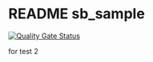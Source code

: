 # README sb_sample

[![Quality Gate Status](https://sonarcloud.io/api/project_badges/measure?project=mnlt24_sb_sample&metric=alert_status)](https://sonarcloud.io/summary/new_code?id=mnlt24_sb_sample)

for test 2
